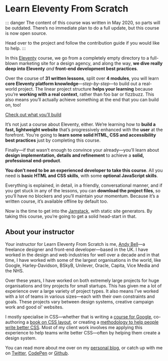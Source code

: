 # Learn Eleventy From Scratch

::: danger
The content of this course was written in May 2020, so parts will be outdated. There’s no immediate plan to do a full update, but this course is now open source.

Head over to the project and follow the contribution guide if you would like to help.
:::

In this [Eleventy](https://www.11ty.dev/) course, we go from a completely empty directory to a full-blown marketing site for a design agency, and along the way, **we dive really deep into Eleventy** _and_ **front-end development best practices**.

Over the course of **31 written lessons**, split over **4 modules**, you will learn **core Eleventy platform knowledge**—_step-by-step_—to build out a real-world project. The linear project structure **helps your learning** because you’re **working with a real context**, rather than foo bar or fizzbuzz. This also means you’ll actually achieve something at the end that you can build on, too!

<a href="//issue33.com" class="button" data-variant="reversed">Check out what you’ll build</a>

It’s not just a course about Eleventy, either. We’re learning how to **build a fast, lightweight website** that’s progressively enhanced with the **user** at the forefront. You’re going to **learn some solid HTML, CSS and accessibility best practices** just by completing this course.

Finally—if that wasn’t enough to convince your already—you’ll learn about **design implementation, details and refinement** to achieve a **solid, professional end-product**.

**You don’t need to be an experienced developer to take this course**. All you need is **basic HTML and CSS skills**, with some **optional JavaScript skills**.

Everything is explained, in detail, in a friendly, conversational manner, and if you get stuck in any of the lessons, you can **download the project files**, so you’ll have no blockers and you’ll maintain your momentum. Because it’s a written course, it’s available offline by default too.

Now is the time to get into the [Jamstack](https://jamstack.org/), with static site generators. By taking this course, you’re going to get a solid head-start in that.

## About your instructor

Your instructor for Learn Eleventy From Scratch is me, [Andy Bell](//twitter.com/piccalilli_)—a freelance designer and front-end developer—based in the UK. I have worked in the design and web industries for well over a decade and in that time, I have worked with some of the largest organisations in the world, like Google, Harley-Davidson, BSkyB, Unilever, Oracle, Capita, Vice Media and the NHS.

Over these years, I have worked on both extremely large projects for huge organisations and tiny projects for small startups. This has given me a lot of experience over a large variety of project types. It also means I’ve worked with a lot of teams in various sizes—each with their own constraints and goals. These projects vary between design systems, creative campaign work and good ol’ websites.

I mostly specialise in CSS—whether that is writing a [course for Google](https://web.dev/learn/css/), co-authoring a [book on CSS layout](https://every-layout.dev), or creating a [methodology to help people write better CSS](https://cube.fyi). Most of my client work involves me applying this experience to help teams write better CSS—often by helping them create a design system.

You can read more about me over on my [personal blog](https://andy-bell.co.uk/), or catch up with me on [Twitter](https://twitter.com/piccalilli_), [CodePen](https://codepen.io/piccalilli) or [Github](https://github.com/andy-piccalilli).
